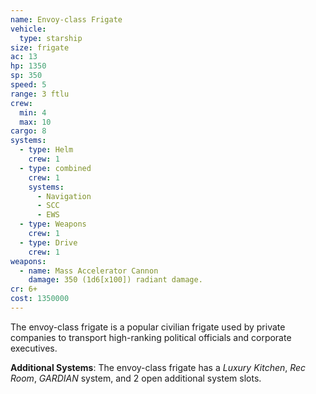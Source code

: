 ```yaml
---
name: Envoy-class Frigate
vehicle:
  type: starship
size: frigate
ac: 13
hp: 1350
sp: 350
speed: 5
range: 3 ftlu
crew:
  min: 4
  max: 10
cargo: 8
systems:
  - type: Helm
    crew: 1
  - type: combined
    crew: 1
    systems:
      - Navigation
      - SCC
      - EWS
  - type: Weapons
    crew: 1
  - type: Drive
    crew: 1
weapons:
  - name: Mass Accelerator Cannon
    damage: 350 (1d6[x100]) radiant damage.
cr: 6+
cost: 1350000
---
```


The envoy-class frigate is a popular civilian frigate used by private companies to transport high-ranking political
officials and corporate executives.

__Additional Systems__: The envoy-class frigate has a _Luxury Kitchen_, _Rec Room_, _GARDIAN_ system, and 2 open
additional system slots.

